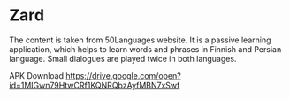 # Zard


The content is taken from 50Languages website.
It is a passive learning application, which helps to learn words and phrases in Finnish and Persian language.
Small dialogues are played twice in both languages.

APK Download
https://drive.google.com/open?id=1MIGwn79HtwCRf1KQNRQbzAyfMBN7xSwf
